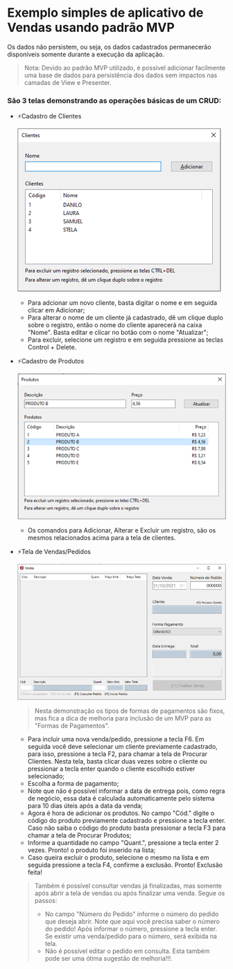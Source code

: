 # Exemplo simples de aplicativo de Vendas usando padrão MVP

Os dados não persistem, ou seja, os dados cadastrados permanecerão disponíveis somente durante a execução da aplicação.
> Nota: Devido ao padrão MVP utilizado, é possível adicionar facilmente uma base de dados para persistência dos dados sem impactos nas camadas de View e Presenter.

### São 3 telas demonstrando as operações básicas de um CRUD:

- ⚡Cadastro de Clientes

  ![](Imagens/TelaClientes.png)
  - Para adcionar um novo cliente, basta digitar o nome e em seguida clicar em Adicionar;
  - Para alterar o nome de um cliente já cadastrado, dê um clique duplo sobre o registro, então o nome do cliente aparecerá na caixa "Nome". Basta editar e clicar no botão com o nome "Atualizar";
  - Para excluir, selecione um registro e em seguida pressione as teclas Control + Delete.
  
- ⚡Cadastro de Produtos

  ![](Imagens/TelaProdutos.png)
  - Os comandos para Adicionar, Alterar e Excluir um registro, são os mesmos relacionados acima para a tela de clientes.
  
- ⚡Tela de Vendas/Pedidos

  ![](Imagens/TelaVendas.png)
  > Nesta demonstração os tipos de formas de pagamentos são fixos, mas fica a dica de melhoria para inclusão de um MVP para as "Formas de Pagamentos".
  - Para incluir uma nova venda/pedido, pressione a tecla F6. Em seguida você deve selecionar um cliente previamente cadastrado, para isso, pressione a tecla F2, para chamar a tela de Procurar Clientes. Nesta tela, basta clicar duas vezes sobre o cliente ou pressionar a tecla enter quando o cliente escolhido estiver selecionado;
  - Escolha a forma de pagamento;
  - Note que não é possível informar a data de entrega pois, como regra de negócio, essa data é calculada automaticamente pelo sistema para 10 dias úteis após a data da venda;
  - Agora é hora de adicionar os produtos. No campo "Cód." digite o código do produto previamente cadastrado e pressione a tecla enter. Caso não saiba o código do produto basta pressionar a tecla F3 para chamar a tela de Procurar Produtos;
  - Informe a quantidade no campo "Quant.", pressione a tecla enter 2 vezes. Pronto! o produto foi inserido na lista;
  - Caso queira excluir o produto, selecione o mesmo na lista e em seguida pressione a tecla F4, confirme a exclusão. Pronto! Exclusão feita!
  > Também é possível consultar vendas já finalizadas, mas somente após abrir a tela de vendas ou após finalizar uma venda. Segue os passos:
  > - No campo "Número do Pedido" informe o número do pedido que deseja abrir. Note que aqui você precisa saber o número do pedido! Após informar o número, pressione a tecla enter. Se existir uma venda/pedido para o número, será exibida na tela.
  > - Não é possível editar o pedido em consulta. Esta também pode ser uma ótima sugestão de melhoria!!!.
